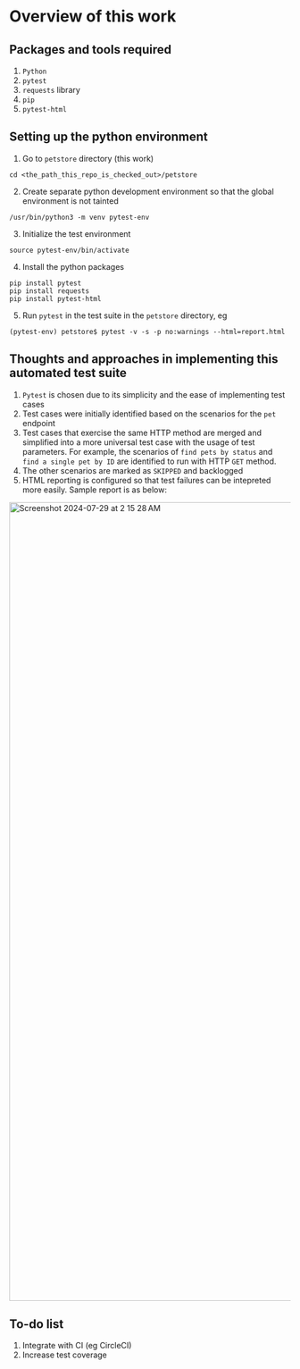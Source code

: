 # Overview of this work
## Packages and tools required
1. `Python`
2. `pytest`
3. `requests` library
4. `pip`
5. `pytest-html`

## Setting up the python environment
1. Go to `petstore` directory (this work)
```
cd <the_path_this_repo_is_checked_out>/petstore
```
2. Create separate python development environment so that the global environment is not tainted
```
/usr/bin/python3 -m venv pytest-env
```
3. Initialize the test environment
```
source pytest-env/bin/activate
```
4. Install the python packages
```
pip install pytest
pip install requests
pip install pytest-html
```
5. Run `pytest` in the test suite in the `petstore` directory, eg
```
(pytest-env) petstore$ pytest -v -s -p no:warnings --html=report.html
```

## Thoughts and approaches in implementing this automated test suite
1. `Pytest` is chosen due to its simplicity and the ease of implementing test cases
2. Test cases were initially identified based on the scenarios for the `pet` endpoint
3. Test cases that exercise the same HTTP method are merged and simplified into a more universal test case with the usage of test parameters. For example, the scenarios of `find pets by status` and `find a single pet by ID` are identified to run with HTTP `GET` method.
4. The other scenarios are marked as `SKIPPED` and backlogged
5. HTML reporting is configured so that test failures can be intepreted more easily. Sample report is as below: 

<img width="1430" alt="Screenshot 2024-07-29 at 2 15 28 AM" src="https://github.com/user-attachments/assets/2d9de25b-d736-4c81-8cc1-49b50dcee110">

## To-do list
1. Integrate with CI (eg CircleCI)
2. Increase test coverage
